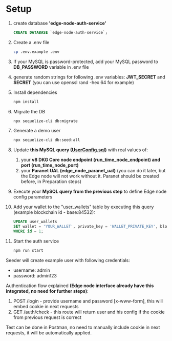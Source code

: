 # Setup

1. create database **'edge-node-auth-service'**
      ``` SQL
      CREATE DATABASE `edge-node-auth-service`;
      ```

2. Create a .env file
   ``` bash
   cp .env.example .env
   ```

3. If your MySQL is password-protected, add your MySQL password to **DB_PASSWORD** variable in .env file

4. generate random strings for following .env variables: **JWT_SECRET** and **SECRET** (you can use openssl rand -hex 64 for example)

5. Install dependencies
   ``` bash
   npm install
   ```
6. Migrate the DB
   ``` bash
   npx sequelize-cli db:migrate
   ```

7. Generate a demo user
   ``` bash
   npx sequelize-cli db:seed:all
   ```

8. Update **this MySQL query ([UserConfig.sql](UserConfig.sql))** with real values of:
   1. your **v8 DKG Core node endpoint (run_time_node_endpoint) and port (run_time_node_port)**
   2. your **Paranet UAL (edge_node_paranet_ual)** (you can do it later, but the Edge node will not work without it. Paranet should be created before, in Preparation steps)

9. Execute your **MySQL query from the previous step** to define Edge node config parameters

10. Add your wallet to the "user_wallets" table by executing this query (example blockchain id - base:84532):
      ``` SQL
      UPDATE user_wallets
      SET wallet = 'YOUR_WALLET', private_key = 'WALLET_PRIVATE_KEY', blockchain = 'BLOCKCHAIN_ID'
      WHERE id = 1;
      ```
11. Start the auth service
      ``` bash
      npm run start
      ```

Seeder will create example user with following credentials:
- username: admin
- password: admin123

Authentication flow explained **(Edge node interface already have this integrated, no need for further steps)**:
1. POST /login - provide username and password [x-www-form], this will embed cookie in next requests
2. GET /auth/check - this route will return user and his config if the cookie from previous request is correct

Test can be done in Postman, no need to manually include cookie in next requests, it will be automatically applied.
